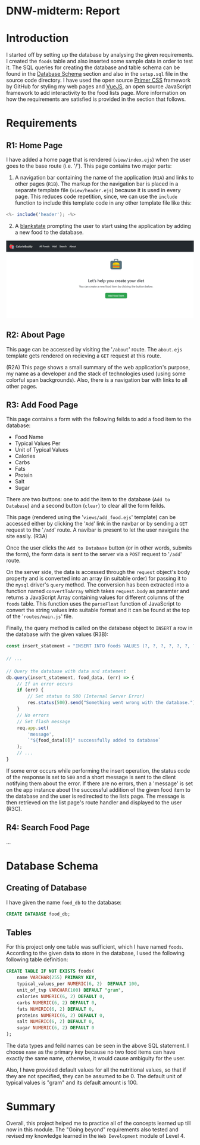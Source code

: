 # DNW-midterm: Report

# Introduction

I started off by setting up the database by analysing the given requirements. I created the `foods` table and also inserted some sample data in order to test it. The SQL queries for creating the database and table schema can be found in the [Database Schema](#database-schema) section and also in the `setup.sql` file in the source code directory. I have used the open source [Primer CSS](https://primer.style/css/) framework by GitHub for styling my web pages and [VueJS](https://v3.vuejs.org/), an open source JavaScript framework to add interactivity to the food lists page. More information on how the requirements are satisfied is provided in the section that follows.

# Requirements

## R1: Home Page

I have added a home page that is rendered (`view/index.ejs`) when the user goes to the base route (i.e. '/'). This page contains two major parts:

1. A navigation bar containing the name of the application (`R1A`) and links to other pages (`R1B`). The markup for the navigation bar is placed in a separate template file (`view/header.ejs`) because it is used in every page. This reduces code repetition, since, we can use the `include` function to include this template code in any other template file like this:

```javascript
<%- include('header'); -%>
```

2. A [blankstate](https://primer.style/css/components/blankslate) prompting the user to start using the application by adding a new food to the database.

![Image](./report/home_page.png)


## R2: About Page

This page can be accessed by visiting the '`/about`' route. The `about.ejs` template gets rendered on recieving a `GET` request at this route.

 (R2A) This page shows a small summary of the web application's purpose, my name as a developer and the stack of technologies used (using some colorful span backgrounds). Also, there is a navigation bar with links to all other pages.

## R3: Add Food Page

This page contains a form with the following feilds to add a food item to the database:

* Food Name
* Typical Values Per
* Unit of Typical Values
* Calories
* Carbs
* Fats
* Protein
* Salt
* Sugar

There are two buttons: one to add the item to the database (`Add to Database`) and a second button (`clear`) to clear all the form feilds.

This page (rendered using the '`views/add_food.ejs`' template) can be accessed either by clicking the '`Add`' link in the navbar or by sending a `GET` request to the '`/add`' route. A navibar is present to let the user navigate the site easily. (R3A)

Once the user clicks the `Add to Database` button (or in other words, submits the form), the form data is sent to the server via a `POST` request to '`/add`' route.

On the server side, the data is accessed through the `request` object's body property and is converted into an array (in suitable order) for passing it to the `mysql` driver's `query` method. The conversion has been extracted into a function named `convertToArray` which takes `request.body` as paramter and returns a JavaScript Array containing values for different columns of the `foods` table. This function uses the `parseFloat` function of JavaScript to convert the string values into suitable format and it can be found at the top of the '`routes/main.js`' file.

Finally, the query method is called on the database object to `INSERT` a row in the database with the given values (R3B):

```javascript
const insert_statement = "INSERT INTO foods VALUES (?, ?, ?, ?, ?, ?, ?, ?, ?)";

// ...

// Query the database with data and statement
db.query(insert_statement, food_data, (err) => {
    // If an error occurs
    if (err) {
        // Set status to 500 (Internal Server Error)
        res.status(500).send("Something went wrong with the database.");
    }
    // No errors
    // Set flash message
    req.app.set(
        'message', 
        `"${food_data[0]}" successfully added to database`
    );
    // ...
}
```

If some error occurs while performing the insert operation, the status code of the response is set to `500` and a short message is sent to the client notifying them about the error. If there are no errors, then a 'message' is set on the app instance about the successful addition of the given food item to the database and the user is redirected to the lists page. The message is then retrieved on the list page's route handler and displayed to the user (R3C).

## R4: Search Food Page

...

# Database Schema

## Creating of Database

I have given the name `food_db` to the database:

```sql
CREATE DATABASE food_db;
```

## Tables
For this project only one table was sufficient, which I have named `foods`. According to the given data to store in the database, I used the following following table definition:

```sql
CREATE TABLE IF NOT EXISTS foods(
	name VARCHAR(255) PRIMARY KEY,
    typical_values_per NUMERIC(6, 2)  DEFAULT 100,
    unit_of_tvp VARCHAR(100) DEFAULT "gram",
    calories NUMERIC(6, 2) DEFAULT 0,
    carbs NUMERIC(6, 2) DEFAULT 0,    
    fats NUMERIC(6, 2) DEFAULT 0,
	proteins NUMERIC(6, 2) DEFAULT 0,
    salt NUMERIC(6, 2) DEFAULT 0,
    sugar NUMERIC(6, 2) DEFAULT 0
);
```

The data types and feild names can be seen in the above SQL statement.
I choose `name` as the primary key because no two food items can have exactly the same name, otherwise, it would cause ambiguity for the user.

Also, I have provided default values for all the nutritional values, so that if they are not specified, they can be assumed to be 0. The default unit of typical values is "gram" and its default amount is 100.

# Summary

Overall, this project helped me to practice all of the concepts learned up till now in this module. The "Going beyond" requirements also tested and revised my knowledge learned in the `Web Development` module of Level 4.
